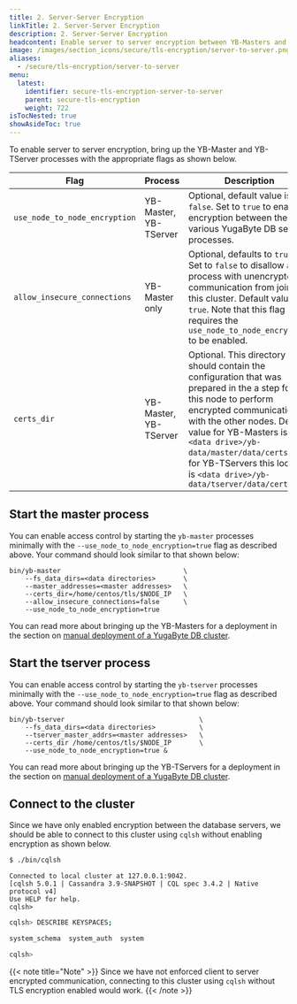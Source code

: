 ```yaml
---
title: 2. Server-Server Encryption
linkTitle: 2. Server-Server Encryption
description: 2. Server-Server Encryption
headcontent: Enable server to server encryption between YB-Masters and YB-TServers.
image: /images/section_icons/secure/tls-encryption/server-to-server.png
aliases:
  - /secure/tls-encryption/server-to-server
menu:
  latest:
    identifier: secure-tls-encryption-server-to-server
    parent: secure-tls-encryption
    weight: 722
isTocNested: true
showAsideToc: true
---
```



To enable server to server encryption, bring up the YB-Master and YB-TServer processes with the appropriate flags as shown below.


Flag                           | Process                  | Description                  |
-------------------------------|--------------------------|------------------------------|
`use_node_to_node_encryption`  | YB-Master, YB-TServer | Optional, default value is `false`. Set to `true` to enable encryption between the various YugaByte DB server processes. |
`allow_insecure_connections`   | YB-Master only           | Optional, defaults to `true`. Set to `false` to disallow any process with unencrypted communication from joining this cluster. Default value is `true`. Note that this flag requires the `use_node_to_node_encryption` to be enabled. |
`certs_dir`                    | YB-Master, YB-TServer | Optional. This directory should contain the configuration that was prepared in the a step for this node to perform encrypted communication with the other nodes. Default value for YB-Masters is `<data drive>/yb-data/master/data/certs` and for YB-TServers this location is `<data drive>/yb-data/tserver/data/certs` |


## Start the master process

You can enable access control by starting the `yb-master` processes minimally with the `--use_node_to_node_encryption=true` flag as described above. Your command should look similar to that shown below:

```
bin/yb-master                               \
    --fs_data_dirs=<data directories>       \
    --master_addresses=<master addresses>   \
    --certs_dir=/home/centos/tls/$NODE_IP   \
    --allow_insecure_connections=false      \
    --use_node_to_node_encryption=true
```

You can read more about bringing up the YB-Masters for a deployment in the section on [manual deployment of a YugaByte DB cluster](../../../deploy/manual-deployment/start-masters/).


## Start the tserver process

You can enable access control by starting the `yb-tserver` processes minimally with the `--use_node_to_node_encryption=true` flag as described above. Your command should look similar to that shown below:

```
bin/yb-tserver                                  \
    --fs_data_dirs=<data directories>           \
    --tserver_master_addrs=<master addresses>   \
    --certs_dir /home/centos/tls/$NODE_IP       \
    --use_node_to_node_encryption=true &
```

You can read more about bringing up the YB-TServers for a deployment in the section on [manual deployment of a YugaByte DB cluster](../../../deploy/manual-deployment/start-tservers/).


## Connect to the cluster

Since we have only enabled encryption between the database servers, we should be able to connect to this cluster using `cqlsh` without enabling encryption as shown below.

```sh
$ ./bin/cqlsh
```

```
Connected to local cluster at 127.0.0.1:9042.
[cqlsh 5.0.1 | Cassandra 3.9-SNAPSHOT | CQL spec 3.4.2 | Native protocol v4]
Use HELP for help.
cqlsh>
```

```sh
cqlsh> DESCRIBE KEYSPACES;
```

```sh
system_schema  system_auth  system

cqlsh>
```

{{< note title="Note" >}}
Since we have not enforced client to server encrypted communication, connecting to this cluster using `cqlsh` without TLS encryption enabled would work.
{{< /note >}}
